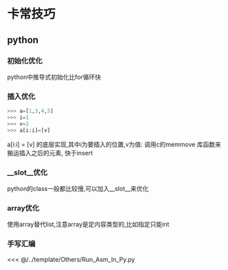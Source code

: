# 卡常技巧


## python

### 初始化优化
python中推导式初始化比for循环快


### 插入优化

```py
>>> a=[1,3,4,5]
>>> i=1
>>> v=2
>>> a[i:i]=[v]
```

a[i:i] = [v] 的底层实现,其中i为要插入的位置,v为值:
调用c的memmove 库函数来搬运插入之后的元素,
快于insert


### __slot__优化
python的class一般都比较慢,可以加入__slot__来优化

### array优化

使用array替代list,注意array是定内容类型的,比如指定只能int

### 手写汇编

<<< @/../template/Others/Run_Asm_In_Py.py